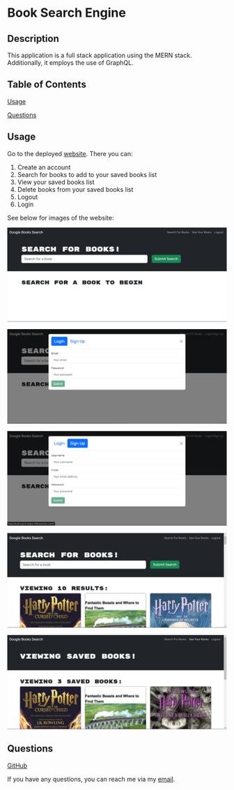 # Book Search Engine

## Description

This application is a full stack application using the MERN stack. Additionally, it employs the use of GraphQL.

## Table of Contents

[Usage](#usage)

[Questions](#questions)

## Usage

Go to the deployed [website](https://book-search-engine-5h89.onrender.com). There you can:

1. Create an account
2. Search for books to add to your saved books list
3. View your saved books list
4. Delete books from your saved books list
5. Logout
6. Login

See below for images of the website:

![Image of homepage.](./client/public/homepage.png)

![Image of login form.](./client/public/login.png)

![Image of signup form.](./client/public/signup.png)

![Image of search results.](./client/public/results.png)

![Image of saved books.](./client/public/saved.png)

## Questions

[GitHub](https://github.com/bhansi)

If you have any questions, you can reach me via my [email](mailto:baljotshansi@gmail.com).
